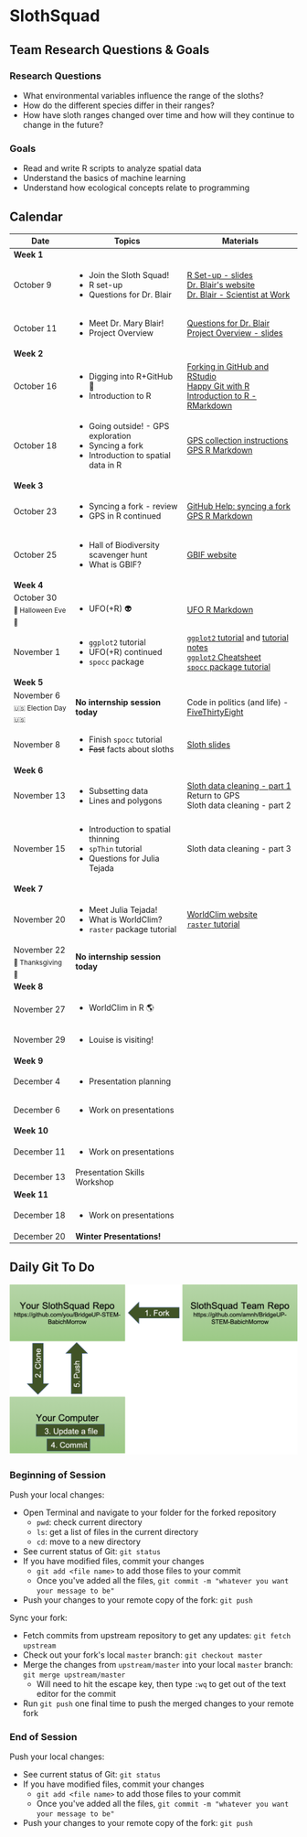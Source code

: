 # SlothSquad

## Team Research Questions & Goals

### Research Questions

+ What environmental variables influence the range of the sloths?
+ How do the different species differ in their ranges?
+ How have sloth ranges changed over time and how will they continue to change in the future?

### Goals

+ Read and write R scripts to analyze spatial data
+ Understand the basics of machine learning
+ Understand how ecological concepts relate to programming


## Calendar

| Date   |      Topics      |  Materials |
|----------|-------------|------|
| **Week 1** | | |
  | October 9 |  <ul><li>Join the Sloth Squad! </li><li> R set-up </li><li> Questions for Dr. Blair |                           [R Set-up - slides](https://docs.google.com/presentation/d/1EsC6WLLg2vecp1zUkETEXVK2Ai168oAJrUcz23vlpj8/edit?usp=sharing)     <br> [Dr. Blair's website](https://sites.google.com/site/maryeblair/home) <br> [Dr. Blair - Scientist at Work](https://scientistatwork.blogs.nytimes.com/tag/slow-loris/) |
  | October 11 | <ul><li> Meet Dr. Mary Blair! </li><li> Project Overview |                                                     [Questions for Dr. Blair](https://docs.google.com/document/d/14YUri2-jk7_R_H8OH7ouzHGdfD1sJqFb7CTERCC7NMs/edit?usp=sharing)   <br>[Project Overview - slides](https://docs.google.com/presentation/d/1WHQqnFkMPRanS7SCgBz7Vu6U876s6jPJqvuFz_OkTFU/edit?usp=sharing) |
| **Week 2** | | |
  | October 16 | <ul><li> Digging into R+GitHub :fork_and_knife: </li><li>  Introduction to R |                                 [Forking in GitHub and RStudio](https://github.com/amnh/BridgeUP-STEM-BabichMorrow/blob/master/lesson_plans/GitHub_Fork.md) <br> [Happy Git with R](http://happygitwithr.com/rstudio-git-github.html) <br> [Introduction to R - RMarkdown](https://github.com/amnh/BridgeUP-STEM-BabichMorrow/blob/master/lesson_plans/Intro_R/Introduction_to_R.Rmd) |
  | October 18 | <ul><li> Going outside! - GPS exploration </li><li> Syncing a fork </li><li> Introduction to spatial data in R |                                                                                                                             [GPS collection instructions](https://github.com/amnh/BridgeUP-STEM-BabichMorrow/blob/master/lesson_plans/GPS_CollectData.md) <br> [GPS R Markdown](https://github.com/amnh/BridgeUP-STEM-BabichMorrow/blob/master/lesson_plans/IntroGPS.Rmd) |
| **Week 3** | | |
  | October 23 | <ul><li> Syncing a fork - review </li><li> GPS in R continued |                                                 [GitHub Help: syncing a fork](https://help.github.com/articles/syncing-a-fork/) <br> [GPS R Markdown](https://github.com/amnh/BridgeUP-STEM-BabichMorrow/blob/master/lesson_plans/Intro_GPS/IntroGPS.Rmd)  |
  | October 25 | <ul><li> Hall of Biodiversity scavenger hunt </li><li> What is GBIF? |                                         [GBIF website](https://www.gbif.org) |
| **Week 4** | | |
  |October 30 <br> <sub> :jack_o_lantern: Halloween Eve :chocolate_bar: </sub> |                                                 <ul><li> UFO(+R) :alien: |                                                                                                     [UFO R Markdown](https://github.com/amnh/BridgeUP-STEM-BabichMorrow/blob/master/lesson_plans/Spooky_R/UFO_code.Rmd) |
  | November 1 | <ul><li> `ggplot2` tutorial </li><li> UFO(+R) continued </li><li> `spocc` package |                             [`ggplot2` tutorial](https://www.datacamp.com/courses/data-visualization-with-ggplot2-1) and [tutorial notes](https://github.com/amnh/BridgeUP-STEM-BabichMorrow/blob/master/lesson_plans/Spooky_R/ggplot2_Notes.md) <br> [`ggplot2` Cheatsheet](https://www.rstudio.com/wp-content/uploads/2015/03/ggplot2-cheatsheet.pdf) <br> [`spocc` package tutorial](https://github.com/amnh/BridgeUP-STEM-BabichMorrow/blob/master/lesson_plans/obtain_occ_data/spocc_tutorial.Rmd) |
| **Week 5** | | |
  | November 6 <br> <sub> :us: Election Day :us: </sub> | **No internship session today** |                                      Code in politics (and life) - [FiveThirtyEight](https://fivethirtyeight.com/) |
  | November 8 | <ul><li> Finish `spocc` tutorial </li><li> ~~Fast~~ facts about sloths |                                       [Sloth slides](https://docs.google.com/presentation/d/1h3dgXnZQpHdQW54hK1eR3cRHQ3shuDH3E7P_h1rnZKE/edit?usp=sharing) |
| **Week 6** | | |
  | November 13 | <ul><li> Subsetting data </li><li> Lines and polygons |                                                       [Sloth data cleaning - part 1](https://github.com/amnh/BridgeUP-STEM-BabichMorrow/blob/master/lesson_plans/process_occ_data/sloth_cleaning_pt1.Rmd) <br> Return to GPS <br> Sloth data cleaning - part 2 |
  | November 15 | <ul><li> Introduction to spatial thinning </li><li> `spThin` tutorial </li><li> Questions for Julia Tejada | Sloth data cleaning - part 3 |
| **Week 7** | | |
  | November 20 | <ul><li> Meet Julia Tejada! </li><li> What is WorldClim? </li><li> `raster` package tutorial |                 [WorldClim website](http://www.worldclim.org) <br> [`raster` tutorial](https://www.neonscience.org/primer-raster-data-r) |
  | November 22 <br> <sub> :poultry_leg: Thanksgiving :maple_leaf: </sub> | **No internship session today** | | 
| **Week 8** | | |
  | November 27 | <ul><li> WorldClim in R :earth_americas: | |
  | November 29 | <ul><li> Louise is visiting! | |
| **Week 9** | | |
  | December 4 | <ul><li> Presentation planning | |
  | December 6 | <ul><li> Work on presentations | |
| **Week 10** | | |
  | December 11 | <ul><li> Work on presentations | |
  | December 13 | Presentation Skills Workshop | |
| **Week 11** | | |
  | December 18 | <ul><li> Work on presentations | |
  | December 20 | **Winter Presentations!** | |

## Daily Git To Do

![alt text|10%](github_diagram1.png)

### Beginning of Session

Push your local changes:

+ Open Terminal and navigate to your folder for the forked repository
  + `pwd`: check current directory
  + `ls`: get a list of files in the current directory
  + `cd`: move to a new directory
+ See current status of Git: `git status`
+ If you have modified files, commit your changes
  + `git add <file name>` to add those files to your commit
  + Once you've added all the files, `git commit -m "whatever you want your message to be"`
+ Push your changes to your remote copy of the fork: `git push`

Sync your fork:

+ Fetch commits from upstream repository to get any updates: `git fetch upstream`
+ Check out your fork's local `master` branch: `git checkout master`
+ Merge the changes from `upstream/master` into your local `master` branch: `git merge upstream/master`
  + Will need to hit the escape key, then type `:wq` to get out of the text editor for the commit
+ Run `git push` one final time to push the merged changes to your remote fork

### End of Session

Push your local changes:

+ See current status of Git: `git status`
+ If you have modified files, commit your changes
  + `git add <file name>` to add those files to your commit
  + Once you've added all the files, `git commit -m "whatever you want your message to be"`
+ Push your changes to your remote copy of the fork: `git push`


